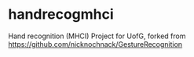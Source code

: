 # handrecogmhci
Hand recognition (MHCI)
Project for UofG, forked from https://github.com/nicknochnack/GestureRecognition
